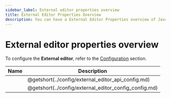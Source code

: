 ```yaml
---
sidebar_label: External editor properties overview
title: External Editor Properties Overview
description: You can have a External Editor Properties overview of JavaScript Kanban in the documentation of the DHTMLX JavaScript Kanban library. Browse developer guides and API reference, try out code examples and live demos, and download a free 30-day evaluation version of DHTMLX Kanban.
---
```


# External editor properties overview

To configure the **External editor**, refer to the [Configuration](../../../guides/configuration/#configuring-an-external-editor) section.

| Name                                                      | Description                                             |
| ----------------------------------------------------------| --------------------------------------------------------|
| [](../config/external_editor_api_config.md)                  | @getshort(../config/external_editor_api_config.md)         |
| [](../config/external_editor_config_config.md)               | @getshort(../config/external_editor_config_config.md)      |
